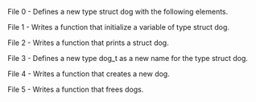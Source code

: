 File 0 - Defines a new type struct dog with the following elements.

File 1 - Writes a function that initialize a variable of type struct dog.

File 2 - Writes a function that prints a struct dog.

File 3 - Defines a new type dog_t as a new name for the type struct dog.

File 4 - Writes a function that creates a new dog.

File 5 - Writes a function that frees dogs.
